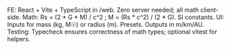 FE: React + Vite + TypeScript in /web. Zero server needed; all math client-side.
Math: Rs = (2 * G * M) / c^2 ; M = (Rs * c^2) / (2 * G). SI constants.
UI: Inputs for mass (kg, M☉) or radius (m). Presets. Outputs in m/km/AU.
Testing: Typecheck ensures correctness of math types; optional vitest for helpers.
